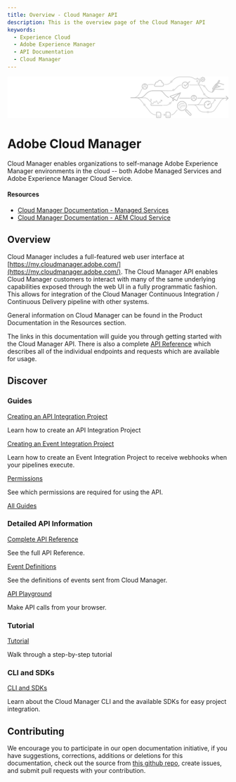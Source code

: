 ```yaml
---
title: Overview - Cloud Manager API
description: This is the overview page of the Cloud Manager API
keywords:
  - Experience Cloud
  - Adobe Experience Manager
  - API Documentation
  - Cloud Manager
---
```


<Hero slots="image, heading, text"/> 

![Hero image](img/pipeline-illustration.png)

# Adobe Cloud Manager

Cloud Manager enables organizations to self-manage Adobe Experience Manager environments in the cloud -- both Adobe Managed Services and Adobe Experience Manager Cloud Service.

<Resources slots="heading, links"/>

#### Resources

* [Cloud Manager Documentation - Managed Services](https://www.adobe.com/go/aem_cloud_mgr_userguide_en)
* [Cloud Manager Documentation - AEM Cloud Service](https://www.adobe.com/go/aem_cloud_serv_implement__en)

## Overview

Cloud Manager includes a full-featured web user interface at [https://my.cloudmanager.adobe.com/](https://my.cloudmanager.adobe.com/). The Cloud Manager API enables Cloud Manager customers to interact with many of the same underlying capabilities exposed through the web UI in a fully programmatic fashion. This allows for integration of the Cloud Manager Continuous Integration / Continuous Delivery pipeline with other systems.

General information on Cloud Manager can be found in the Product Documentation in the Resources section.

The links in this documentation will guide you through getting started with the Cloud Manager API. There is also a complete [API Reference](reference/api.md) which describes all of the individual endpoints and requests which are available for usage.

## Discover 

<DiscoverBlock slots="heading, link, text"/>

### Guides

[Creating an API Integration Project](guides/getting-started/create-api-integration.md) 
     
Learn how to create an API Integration Project

<DiscoverBlock slots="link, text"/>

[Creating an Event Integration Project](guides/getting-started/create-event-integration.md) 

Learn how to create an Event Integration Project to receive webhooks when your pipelines execute.

<DiscoverBlock slots="link, text"/>

[Permissions](guides/getting-started/permissions.md)

See which permissions are required for using the API.

<DiscoverBlock slots="link"/>

[All Guides](guides/)

<DiscoverBlock slots="heading, link, text"/>

### Detailed API Information

[Complete API Reference](reference/api.md) 

See the full API Reference.

<DiscoverBlock slots="link, text"/>

[Event Definitions](reference/events.md) 

See the definitions of events sent from Cloud Manager.

<DiscoverBlock slots="link, text"/>

[API Playground](reference/playground.md) 

Make API calls from your browser.

<DiscoverBlock width="100%" slots="heading, link, text"/>

### Tutorial

[Tutorial](tutorial/) 

Walk through a step-by-step tutorial

<DiscoverBlock width="100%" slots="heading, link, text"/>

### CLI and SDKs

[CLI and SDKs](cli-and-sdks/) 

Learn about the Cloud Manager CLI and the available SDKs for easy project integration.

## Contributing 

We encourage you to participate in our open documentation initiative, if you have suggestions, corrections, additions or deletions for this documentation, check out the source from [this github repo](https://github.com/AdobeDocs/cloudmanager-api-docs), create issues, and submit pull requests with your contribution.
